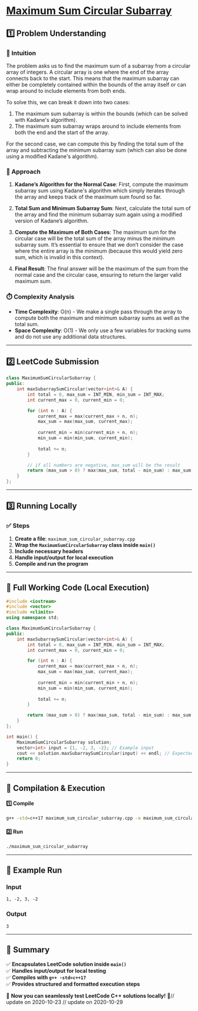 # **[Maximum Sum Circular Subarray](https://leetcode.com/problems/maximum-sum-circular-subarray/description/)**  

## **1️⃣ Problem Understanding**  
### **📌 Intuition**  
The problem asks us to find the maximum sum of a subarray from a circular array of integers. A circular array is one where the end of the array connects back to the start. This means that the maximum subarray can either be completely contained within the bounds of the array itself or can wrap around to include elements from both ends. 

To solve this, we can break it down into two cases: 
1. The maximum sum subarray is within the bounds (which can be solved with Kadane's algorithm).
2. The maximum sum subarray wraps around to include elements from both the end and the start of the array.

For the second case, we can compute this by finding the total sum of the array and subtracting the minimum subarray sum (which can also be done using a modified Kadane's algorithm). 

### **🚀 Approach**  
1. **Kadane’s Algorithm for the Normal Case**: First, compute the maximum subarray sum using Kadane's algorithm which simply iterates through the array and keeps track of the maximum sum found so far.
  
2. **Total Sum and Minimum Subarray Sum**: Next, calculate the total sum of the array and find the minimum subarray sum again using a modified version of Kadane’s algorithm.

3. **Compute the Maximum of Both Cases**: The maximum sum for the circular case will be the total sum of the array minus the minimum subarray sum. It’s essential to ensure that we don’t consider the case where the entire array is the minimum (because this would yield zero sum, which is invalid in this context).

4. **Final Result**: The final answer will be the maximum of the sum from the normal case and the circular case, ensuring to return the larger valid maximum sum.

### **⏱️ Complexity Analysis**  
- **Time Complexity**: O(n) - We make a single pass through the array to compute both the maximum and minimum subarray sums as well as the total sum.
- **Space Complexity**: O(1) - We only use a few variables for tracking sums and do not use any additional data structures.

---  

## **2️⃣ LeetCode Submission**  
```cpp
class MaximumSumCircularSubarray {
public:
    int maxSubarraySumCircular(vector<int>& A) {
        int total = 0, max_sum = INT_MIN, min_sum = INT_MAX;
        int current_max = 0, current_min = 0;

        for (int n : A) {
            current_max = max(current_max + n, n);
            max_sum = max(max_sum, current_max);
            
            current_min = min(current_min + n, n);
            min_sum = min(min_sum, current_min);
            
            total += n;
        }

        // if all numbers are negative, max_sum will be the result
        return (max_sum > 0) ? max(max_sum, total - min_sum) : max_sum;
    }
};
```  

---  

## **3️⃣ Running Locally**  
### **✅ Steps**  
1. **Create a file**: `maximum_sum_circular_subarray.cpp`  
2. **Wrap the `MaximumSumCircularSubarray` class inside `main()`**  
3. **Include necessary headers**  
4. **Handle input/output for local execution**  
5. **Compile and run the program**  

---  

## **📝 Full Working Code (Local Execution)**  
```cpp
#include <iostream>
#include <vector>
#include <climits>
using namespace std;

class MaximumSumCircularSubarray {
public:
    int maxSubarraySumCircular(vector<int>& A) {
        int total = 0, max_sum = INT_MIN, min_sum = INT_MAX;
        int current_max = 0, current_min = 0;

        for (int n : A) {
            current_max = max(current_max + n, n);
            max_sum = max(max_sum, current_max);
            
            current_min = min(current_min + n, n);
            min_sum = min(min_sum, current_min);
            
            total += n;
        }

        return (max_sum > 0) ? max(max_sum, total - min_sum) : max_sum;
    }
};

int main() {
    MaximumSumCircularSubarray solution;
    vector<int> input = {1, -2, 3, -2}; // Example input
    cout << solution.maxSubarraySumCircular(input) << endl; // Expected output: 3
    return 0;
}
```  

---  

## **🔧 Compilation & Execution**  
#### **1️⃣ Compile**  
```bash
g++ -std=c++17 maximum_sum_circular_subarray.cpp -o maximum_sum_circular_subarray
```  

#### **2️⃣ Run**  
```bash
./maximum_sum_circular_subarray
```  

---  

## **🎯 Example Run**  
### **Input**  
```
1, -2, 3, -2
```  
### **Output**  
```
3
```  

---  

## **📌 Summary**  
✅ **Encapsulates LeetCode solution inside `main()`**  
✅ **Handles input/output for local testing**  
✅ **Compiles with `g++ -std=c++17`**  
✅ **Provides structured and formatted execution steps**  

🚀 **Now you can seamlessly test LeetCode C++ solutions locally!** 🚀// update on 2020-10-23
// update on 2020-10-29
